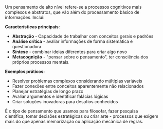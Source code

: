 Um pensamento de alto nível refere-se a processos cognitivos mais complexos e abstratos, que vão além do processamento básico de informações. Inclui:

**Características principais:**

- **Abstração** - Capacidade de trabalhar com conceitos gerais e padrões
- **Análise crítica** - avaliar informações de forma sistemática e questionadora
- **Síntese** - combinar ideias diferentes para criar algo novo
- **Metacognição** - "pensar sobre o pensamento", ter consciência dos próprios processos mentais.

**Exemplos práticos:**

- Resolver problemas complexos considerando múltiplas variáveis
- Fazer conexões entre conceitos aparentemente não relacionados
- Planejar estratégias de longo prazo
- Avaliar argumentos e identificar falácias lógicas
- Criar soluções inovadoras para desafios conhecidos

É o tipo de pensamento que usamos para filosofar, fazer pesquisa científica, tomar decisões estratégicas ou criar arte - processos que exigem mais do que apenas memorização ou aplicação mecânica de regras.



